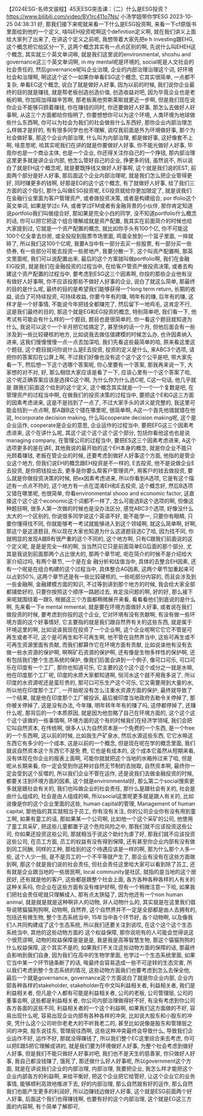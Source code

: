 【2024ESG-名师文骏程】45天ESG突击课：（二）什么是ESG投资？
https://www.bilibili.com/video/BV1rc411o7Ns/
小汤学姐带你学ESG 2023-10-25 04:38:31
好, 那我们接下来呢就来看一下什么是ESG投资啊, 来看一下cf原版书里面给到他的一个定义, 啥叫EH投资呢啊这个definition定义啊, 就在我们讲义上面给大家列了出来了, 在讲这个定义之前呢, 我想带着大家先把e h investing跟EHG, 这个概念把它给区分一下, 这两个概念其实有一点点区别的啊, 先说什么叫EHEH这个概念, 其实就三个英文单词嘛, 就是我们这里说的environmental, shoshu and governance这三个英文单词啊, in my mental呢是环境的, social呢是人文社会的社会责任的, 然后governance呢叫企业治理, 企业的内部治理治理这个词, 好环境社会和治理啊, 啊这这个这个一如果你单看ESG这个概念, 它其实很简单, 一点都不复杂, 单看EC这个概念, 说白了就是做好人好事, 因为以前的时候, 我们说你企业最终的目的就是赚钱, 就是帮老板创造创造价值, 创造收益对吧, 因为毕竟企业也是老板的嘛, 你加班加得越辛苦啊, 那老板离他劳斯莱斯就更近一步啊, 但是我们现在说你企业不能够只顾着赚钱, 你在赚钱的同时, 你还要做好人好事, 那怎么去做好人好事啊, 从这三个方面都给你指明了, 你要想想你可以为这个环境, 人类环境为地球做些什么东西啊, 你可以为社会为我们的社会做些什么东西好, 那你企业内部治理怎么样做才是好的, 有有很多同学也也不理解, 说哎我前面是外为环境做好事, 那个为社会做好事, 那这个企业内部治理, 什么叫为内部治理, 都是做好事, 这好像套不上啊, 啥意思呢, 哈其实呢我们在讲的就是你要做好人好事, 你不能光做好人好事, 毕竟你也是一个商业主体, 也是一个企业, 你还得关注你自己的一个挣钱, 那内部治理这里更多就是讲企业内部, 他怎么管好自己的企业, 挣更多的钱, 虽然说不, 所以说白了就是EH这个概念呢, 就是要既挣钱又做好人好事啊, 这个就是我们说的EST, 前面两个部分是好人好事, 那后面这个企业内部治理呢, 就是我们怎么把企业管得更好, 同时赚更多的钱啊, 好那是EG的这个这个概念, 有了就做好人好事, 给了我们三方面的这个指引, 那什么叫做ESG投资呢, EG投资就给你更加限定了, 就是说我们在金融行业里面为客户管理资产, 或者做投资决策, 或者是构建组合, por
tfolio这个英文单词, 如果是学过c FA, 或者学过FM或者有金融背景的小伙伴, 那你肯定知道说portfolio我们叫做组合好, 那如果是完全小白的同学, 没不知道portfolio什么概念的话, 你可以把它把这个组合理解成就是资产配置, 我其实在前面简介的时候也给大家提到过, 它就是一个资产配置的概念, 就比如你手头有100个亿, 你不可能这100个亿全拿去炒房, 或全投投到股票市场里面, 鸡蛋全放到一个篮子里面, 一摔就碎了, 所以我们这100个亿呢, 我要A当中有一部分去买一些股票, 有一部分买一些债券, 有一些部分可能去投资一些房地产, 我要分散一下, 这个叫资产配置啊, 那英文里面呢, 我们可以说配置出来, 最后的这个方案就叫做portfolio啊, 我们在金融EIG投资, 就是我们在金融投资的过程当中, 在给客户管资产做投资决策, 或者去构建这个资产配置的过程当中, 要考虑到ESG这三个因素啊, 你投的那些企业他有没有做好人好事啊, 你不应该投那些不做好人好事的企业, 说白了就这么简单, 那最终的目的是什么呢, 最终的目的是希望我们能够获得一个long term return, 长期的收益, 说白了可持续投资, 可持续收益, 你要今年有的赚, 明年有的赚, 后年有的赚, 这样才是一个好事情, 不能说今年把钱全都赚完了, 然后留下一地鸡毛, 这肯定不行, 这是我们最终的目的, 那这个就是EG和EG投资的概念, 特别简单吧, 我们看一下, 他考试有可能会有什么样的一个题目, 题目也是很简单的, 你一看这个题目就知道为什么, 我说可以这个一个半月把它给搞定了, 甚至快的话一个月, 但他后面会有一些涉及到一些比较硬核的地方, 比如说我去做估值建模的时候怎么办, 也许因素纳入进来, 这我们慢慢慢慢一点一点去加深哈, 我们先看这些最简单的哈, 原来看这里这个题目, 这个题目就问你说什么是E去投资, 投资的定义是什么, 来ABC3个选项, 请把你的答案扣在公屏上啊, 不过我们好像也没有这个这个这个公平是吧, 带大家先看一下, 然后想一下这个选哪个答案呢, 你心里要有一个答案, 那我再来说一下, 大家想的对不对, 好, 那么相信大家应该是看了一下, 应该心里有一个这个答案了哈, 这个呢正确答案应该是选择C这个啊, 为什么你为什么选C呢, C这一句话, 他几乎就是
跟我们前面这个给到的这个定义, 这个概念其实就是一个一个一个复数是吧, 在管理资产的过程当中啊, 在做我们的投资决策的过程当中, 要把这个E和G这三方面的因素考虑进来, 这是不是挡到了一点了, 不过大家手头的讲义是完整的, 我这里可能会挡到一点点啊, 那A跟B这个错在哪里呢, 很简单啊, A这一个首先他错就错在他说, Incorporate decision making, 什么叫cooperate decision making呢, 这个是企业运作, cooperate是企业的意思, 企业运作的过程当中, 要把EFG这三个因素考虑进来, 这个在讲什么呢, 其这个这个这个这个这个部分, 包括你看他这也也是说managing company, 在管理公司的过程当中, 要把ES这三个因素考虑进来, A这个选项更多的是在讲E, 其他我说的最开始的这个EH本身的概念, 就是你企业不能只光顾着赚钱, 老板在管企业的时候, 还要考虑到做好人好事这个方面, 他指的是管企业这个地方, 但我们说EH的概念跟EH投资是不一样的, E去投资, 他不是说做企业E去投资, 是你把钱投出去, 更多是你要么帮客户管理资产, 用客户的钱去做投资, 要么就是你做投资决策的时候, 把ex因素考虑进来, 所以你看到A选项, 它是有这个描述有一点点不符的, 这个地方有一点在混淆EH和E去投资, 这个概念好, 然后B选项又错在哪里呢, 也很简单, 你看environmental shooo and economic factor, 这直接这个这个这个economic这个词都不一样了, 怎么可能选B这个选项的啊, 但像这种题目啊, 很多人第一次做的时候也是没办法区分, 感觉ABC3个选项, 好像没什么太大的一个区别的, 你说很多同学说这个英语不好, 能不能学一, 只要你有眼睛, 只要你懂得找不同, 你就能够考一考试就能够进入到这个领域啊, 就这么简单啊, 好啊, 那这个是这道题目, 所以现在大家也知道为什么这道题目选C了哈, 因为找不同, 你就明显的发现A跟B有很严重的这个不同的, 这个地方啊, 只有C跟我们前面说的这个定义呢, 是是是完全一样的啊, 当当然只它只是前面简单EG后面的那个部分, 尤其是我说到前面那两个占比很大的, 那两个章节呢, 呃在简介的时候不是介绍给大家介绍过吗, 有两个章节, 一个是在金
融分析和估值当中, 具体的去整合EH因素, 还有一个呢是在组合构建的这个过程当中, 具体整合AG因素, 这两个章节加重起来可以占到50%, 这两个章节还是有一些比较硬核的, 一些呃部分内容的, 而且会涉及到一些金融啊, 金融建模方面的知识, 不过等到讲到那个地方的时候, 我会给大家全部都铺垫好的, 只要你按照这个顺序一路趟过去, 肯定没问题的啊, 好的好, 那么接下来呢就围绕着一跟S, 根据这三个方面都稍微展开来看, 看看看他们到底说的是什么啊, 先来看一下e mental mmental, 就是要在环境方面做好人好事, 或者说在我们做投资的时候, 要考虑到你投的这个企业, 它对环境有没有贡献啊, 有没有做一些环境方面的这个好事情好, 它主要指的就是我们跟自然界有关的这些东西, 就是属于环境这里的啊, 比如说诶我现在投资了一个企业啊, 这个企业呢啊它它它不管是可再生或者不可, 这个是可再生和不可再生啊, 他不管在自然界当中, 这些可再生或不可再生资源里面有贡献, 而我们都算作它在环境方面有贡献, 比如说诶他有没有去做一些水资源的保护啊, 啊啊矿石资源的保护啊, 还有像是生物多样性的保护啊, 还有包括我们整个生态系统的保护, 像我们后面会讲到一个例子, 像可口可乐, 可口可乐在印度有一个工厂, 那你也知道可乐, 它主要的这个这个这个成分之一就是水嘛, 他在印度那个工厂呢, 印度的水质大家都知道啊, 恒河水这个就不用我多说了, 所以印度的水资源呢还是蛮珍贵的, 那可口可乐生产这个可乐, 它又需要用到大量的水, 所以他在印度那个工厂, 一开始呢没有怎么注重水资源方面的保护, 最终就导致了一个结果, 就是他在印度那个工厂被投诉, 最后被印度当地政府去勒令关停掉了, 那你被关停掉了, 这是没有办法, 今年赚, 明年转年年有的赚了吗, 这停都停掉了, 还赚什么呢, 那背后的一个本质原因, 就是因为他忽略了自己在环境方面的, 这个这个这个这个该做的一些事情啊, 环境方面的这个有的时候我们在经济学领域, 我们会把它叫自然资本, 在传统啊, 很多人认为自然资本是一个免费的一个东西, 是一个free的一个东西啊, 这以前的时候, 比如我生产矿泉水, 然后水源这些东西, 它它水嘛这东西它有多少的一个成本, 这是以前的一个概念, 但是现在呢在学的概念里面, 我们就说自然资本这个东西它不是免
费, 它也是有成本的, 这个成本它虽然从短期来看, 没有体现在你企业的报表上面啊, 可能你就就把这个当地的水箱拎过来了哈, 但是呢从长期来看, 你一定会受到你这种对自然无节制的去抛取, 自然资本啊, 最终你一定会受到这个反噬的, 所以我们企业不管在运作, 还是说我们去做金融投资的时候, 都要关注到环境方面的因素, 这个就是environmental好, 那么第二个social搜索更多就是跟社会有关的, 我们也叫做企业的社会责任, 那什么是跟社会有关的, 社会是由什么组成的, 社会是由人组成的嘛, 所以social这里呢更多就是跟人有关的, 比如说像是你的这个企业里面的这些, human capital的管理, Management of human capital, 那他指的其实就相当于员工, 你有没有关注, 你的公司企业你有没有用到童工啊, 如果有童工的话, 那如果某一个公司啊, 比如他一个这个采矿的公司, 他使用了童工具采矿, 把这些儿童都置于这个危险风险之中, 那我们就不应该投资这些公司, 你如果还投资这些公司, 那就相当于说这个助纣为虐了好, 那我们就不应该投资这些公司, 在员工方面, 员工的权益有没有得到保障, 还有甚至你企业内部有没有做到同工同酬, 同样的工种, 那给到的这个待遇应该是一样的啊, 那为什么那个人多一些, 这个人少一些, 是不是员工的一个不平等就产生了, 那企业有没有在这些方面做到啊, 那这个就是我们说的社会责任, 但社会责任这里哈大家可以看到除了员工, 还有就是企业跟当地的一些居民啊, local community是社区, 就指的是当地的这个居民好, 还有就是他的客户, 这些都是跟整个社会上面, 各方各种各种各样的人有关的这种关系吗, 你企业在这些方面有没有维护好啊, 但有一个稍微注意一下哈, 如果我们把社会责任呢就只理解成人, 那有点太狭隘了, 因为他还有一个non human animal, 就是就是就是这种啊非人的动物, 非人动物什么的, 其实就是在这里我们倡导说嗯猫猫狗狗啊, 动物啊, 自然界, 这个自然界并不一定是全部都是由人去拥有的, 包括还有微生物, 整个生态系统当中, 15年当中各个环节好, 各个动物啊, 以及像我们人共同构建成了这个生态系统, 所以我们还要关注到说哎, 在这个这个这个生态系统当中, 其他的这些动物方面的
这个权益保障, 那你说呃有的人可能会觉得说这个很荒谬啊, 动物的权益保障是是是是, 我是我是高等智慧生物, 那这个猫猫狗狗的什么权益保障, 这个其实不是的, 如果我们不关注这些动物方面的保障的话, 那最终会影响到我们自身, 因为我们在高中的生物学里面, 也学过一个生态系统里面, 如果它当中某一个环节链条断了的话, 唉最终会容易造成一些不可逆转的生态灾害, 所以我们考虑到整个生态系统的情况, 这些动物方面我们也要考虑到怎么去保全他, 最后一个就是governance, governance这个方面说白了就是你企业内部, 企业内部各种各样的stakeholder, stakeholder在中文叫利益相关者, 利益相关者, 我们是利益相关者, 但凡是个人都有可能是利益相关者, 公司的老板, 公司管理层, 公司的董事会啊, 这些都是利益相关者, 你公司内部治理做得好不好, 有没有考虑到你公司各方各面的这些不同, 利益相关者的一个这个利益啊, 如果我们这方面做的不好, 容易出现什么呢, 容易出现企业内部有各种各样的冲突, 比如说大股东和小股东的冲突, 凭什么这个公司听你老老大的不听我老二的, 甚至比如说像是股东和管理层之间的冲突, 股东说往东, 管理层往西啊, 这些这种冲突最终会导致什么, 导致我们企业运作不好, 运作不好, 那就没得赚钱了, 所以我们整个EC这里综合来去考虑, 你可以把E跟S把它理解成讲的, 就是我们要为环境做好人好事, 为整个社会考虑到做好人好事, 但是我们不能只做好人好事对吧, 我们也不是天生的慈善家, 你只做好人好事, 我自己都没钱赚了, 饿死了, 那还做什么好人好事呢, 所以government这个方面, 就是在讲说我们企业的内部治理, 内部治理, 我要把企业, 我怎么样才能把这个企业内部各方的利益啊, 来给平衡好, 把这个企业把它给管好, 让这个企业它的业务事情, 能够顺利高效地推进下去, 好的内部治理, 那么自然就有好的运作, 那么自然我们也能产生更多的利润好, 所以边赚钱边做好人好事, 这个就是ESG前面两个好人好事, 后面这个我们也得赚钱啊, 也要有好的这个内部治理, 这个就是EG这三方面的内容啊, 有个简单了解即可,

